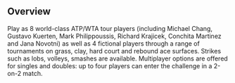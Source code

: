 ## Overview

Play as 8 world-class ATP/WTA tour players (including Michael Chang, Gustavo Kuerten, Mark Philippoussis, Richard Krajicek, Conchita Martinez and Jana Novotni) as well as 4 fictional players through a range of tournaments on grass, clay, hard court and rebound ace surfaces. Strikes such as lobs, volleys, smashes are available. Multiplayer options are offered for singles and doubles: up to four players can enter the challenge in a 2-on-2 match.
